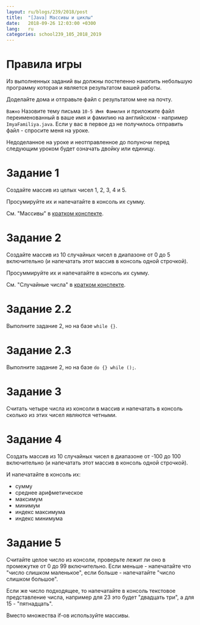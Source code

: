 ```yaml
---
layout: ru/blogs/239/2018/post
title:  "[Java] Массивы и циклы"
date:   2018-09-26 12:03:00 +0300
lang:   ru
categories: school239_105_2018_2019
---
```


**Правила игры**
==============
 
Из выполненных заданий вы должны постепенно накопить небольшую программу которая и является результатом вашей работы.

Доделайте дома и отправьте файл с результатом мне на почту.

```Важно``` Назовите тему письма ```10-5 Имя Фамилия``` и приложите файл переименованный в ваше имя и фамилию на английском - например ```ImyaFamiliya.java```. Если у вас в первое дз не получилось отправить файл - спросите меня на уроке.

Недоделанное на уроке и неотправленное до полуночи перед следующим уроком будет означать двойку или единицу. 

Задание 1
=========

Создайте массив из целых чисел 1, 2, 3, 4 и 5.
 
Просумируйте их и напечатайте в консоль их сумму.

См. "Массивы" в [кратком конспекте](/blogs/239/2018/school239_105_2018_2019/2018/08/30/java-cheatsheet.html).

Задание 2
=========

Создайте массив из 10 случайных чисел в диапазоне от 0 до 5 включительно (и напечатать этот массив в консоль одной строчкой).

Просуммируйте их и напечатайте в консоль их сумму.

См. "Случайные числа" в [кратком конспекте](/blogs/239/2018/school239_105_2018_2019/2018/08/30/java-cheatsheet.html).

Задание 2.2
=========

Выполните задание 2, но на базе ```while {}```.

Задание 2.3
=========

Выполните задание 2, но на базе ```do {} while ();```.

Задание 3
=========

Считать четыре числа из консоли в массив и напечатать в консоль сколько из этих чисел являются четными.

Задание 4
=========

Создать массив из 10 случайных чисел в диапазоне от -100 до 100 включительно  (и напечатать этот массив в консоль одной строчкой).
 
И напечатайте в консоль их:

 - сумму
 - среднее арифметическое
 - максимум
 - минимум
 - индекс максимума
 - индекс минимума
 
Задание 5
=========

Считайте целое число из консоли, проверьте лежит ли оно в промежутке от 0 до 99 включительно. Если меньше - напечатайте что "число слишком маленькое", если больше - напечатайте "число слишком большое".

Если же число подходящее, то напечатайте в консоль текстовое представление числа, например для 23 это будет "двадцать три", а для 15 - "пятнадцать".

Вместо множества if-ов используйте массивы.
